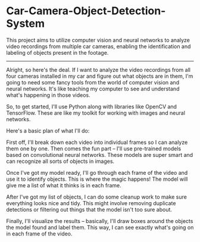 # Car-Camera-Object-Detection-System
This project aims to utilize computer vision and neural networks to analyze video recordings from multiple car cameras, enabling the identification and labeling of objects present in the footage.

----------------------------------------------------------------------------------------------------------------

Alright, so here's the deal. If I want to analyze the video recordings from all four cameras installed in my car and figure out what objects are in them, I'm going to need some fancy tools from the world of computer vision and neural networks. It's like teaching my computer to see and understand what's happening in those videos.

So, to get started, I'll use Python along with libraries like OpenCV and TensorFlow. These are like my toolkit for working with images and neural networks.

Here's a basic plan of what I'll do:

First off, I'll break down each video into individual frames so I can analyze them one by one. Then comes the fun part – I'll use pre-trained models based on convolutional neural networks. These models are super smart and can recognize all sorts of objects in images.

Once I've got my model ready, I'll go through each frame of the video and use it to identify objects. This is where the magic happens! The model will give me a list of what it thinks is in each frame.

After I've got my list of objects, I can do some cleanup work to make sure everything looks nice and tidy. This might involve removing duplicate detections or filtering out things that the model isn't too sure about.

Finally, I'll visualize the results – basically, I'll draw boxes around the objects the model found and label them. This way, I can see exactly what's going on in each frame of the video.